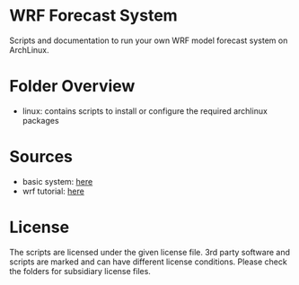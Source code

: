 # WRF Forecast System

Scripts and documentation to run your own WRF model forecast system on
ArchLinux.

# Folder Overview
* linux: contains scripts to install or configure the required archlinux
  packages

# Sources
* basic system: [here](https://wiki.archlinux.org/index.php/Installation_guide)
* wrf tutorial: [here](http://www2.mmm.ucar.edu/wrf/OnLineTutorial/compilation_tutorial.php)

# License
The scripts are licensed under the given license file. 3rd party software and
scripts are marked and can have different license conditions. Please check the
folders for subsidiary license files.
